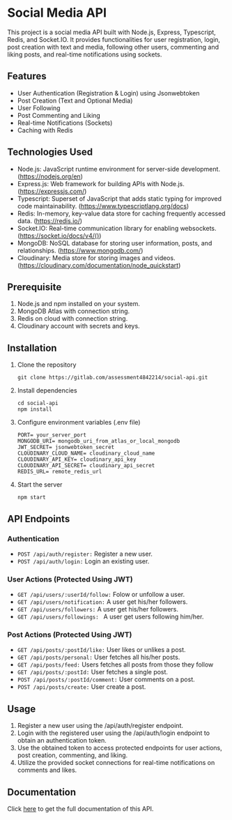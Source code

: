 # Social Media API

This project is a social media API built with Node.js, Express, Typescript, Redis, and Socket.IO. It provides functionalities for user registration, login, post creation with text and media, following other users, commenting and liking posts, and real-time notifications using sockets.

## Features

- User Authentication (Registration & Login) using Jsonwebtoken
- Post Creation (Text and Optional Media)
- User Following
- Post Commenting and Liking
- Real-time Notifications (Sockets)
- Caching with Redis

## Technologies Used

- Node.js: JavaScript runtime environment for server-side development. (https://nodejs.org/en)
- Express.js: Web framework for building APIs with Node.js. (https://expressjs.com/)
- Typescript: Superset of JavaScript that adds static typing for improved code maintainability. (https://www.typescriptlang.org/docs)
- Redis: In-memory, key-value data store for caching frequently accessed data. (https://redis.io/)
- Socket.IO: Real-time communication library for enabling websockets. (https://socket.io/docs/v4/())
- MongoDB: NoSQL database for storing user information, posts, and relationships. (https://www.mongodb.com/)
- Cloudinary: Media store for storing images and videos.(https://cloudinary.com/documentation/node_quickstart)

## Prerequisite
1. Node.js and npm installed on your system.
2. MongoDB Atlas with connection string.
3. Redis on cloud with connection string.
4. Cloudinary account with secrets and keys.
   

## Installation
1. Clone the repository
   ```
   git clone https://gitlab.com/assessment4842214/social-api.git
   ```
2. Install dependencies
   ```
   cd social-api
   npm install
   ```
3. Configure environment variables (.env file)
   ```
   PORT= your_server_port
   MONGODB_URI= mongodb_uri_from_atlas_or_local_mongodb
   JWT_SECRET= jsonwebtoken_secret
   CLOUDINARY_CLOUD_NAME= cloudinary_cloud_name
   CLOUDINARY_API_KEY= cloudinary_api_key
   CLOUDINARY_API_SECRET= cloudinary_api_secret
   REDIS_URL= remote_redis_url
   ```
4. Start the server 
   ```
   npm start
   ```
## API Endpoints
### Authentication
- `POST /api/auth/register:` Register a new user.
- `POST /api/auth/login:` Login an existing user.
  
### User Actions (Protected Using JWT)
- `GET /api/users/:userId/follow:` Folow or unfollow a user.
- `GET /api/users/notification:` A user get his/her followers.
- `GET /api/users/followers:` A user get his/her followers.
- `GET /api/users/followings: ` A user get users following him/her.

### Post Actions (Protected Using JWT)
- `GET /api/posts/:postId/like:` User likes or unlikes a post.
- `GET /api/posts/personal:` User fetches all his/her posts.
- `GET /api/posts/feed:` Users fetches all posts from those they follow
- `GET /api/posts/:postId:` User fetches a single post.
- `POST /api/posts/:postId/comment:` User comments on a post.
- `POST /api/posts/create:` User create a post.
  
## Usage
1. Register a new user using the /api/auth/register endpoint.
2. Login with the registered user using the /api/auth/login endpoint to obtain an authentication token.
3. Use the obtained token to access protected endpoints for user actions, post creation, commenting, and liking.
4. Utilize the provided socket connections for real-time notifications on comments and likes.
   
## Documentation
Click [here](https://documenter.getpostman.com/view/19721625/2sA35MxJGP) to get the full documentation of this API.
